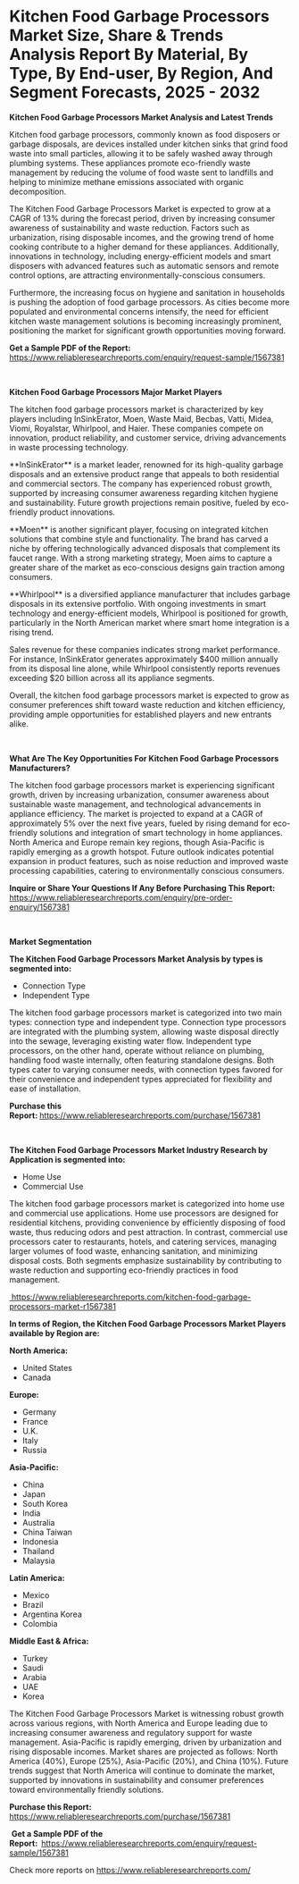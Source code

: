 <p><h1>Kitchen Food Garbage Processors Market Size, Share & Trends Analysis Report By Material, By Type, By End-user, By Region, And Segment Forecasts, 2025 - 2032</h1></p><p><strong>Kitchen Food Garbage Processors Market Analysis and Latest Trends</strong></p>
<p><p>Kitchen food garbage processors, commonly known as food disposers or garbage disposals, are devices installed under kitchen sinks that grind food waste into small particles, allowing it to be safely washed away through plumbing systems. These appliances promote eco-friendly waste management by reducing the volume of food waste sent to landfills and helping to minimize methane emissions associated with organic decomposition.</p><p>The Kitchen Food Garbage Processors Market is expected to grow at a CAGR of 13% during the forecast period, driven by increasing consumer awareness of sustainability and waste reduction. Factors such as urbanization, rising disposable incomes, and the growing trend of home cooking contribute to a higher demand for these appliances. Additionally, innovations in technology, including energy-efficient models and smart disposers with advanced features such as automatic sensors and remote control options, are attracting environmentally-conscious consumers.</p><p>Furthermore, the increasing focus on hygiene and sanitation in households is pushing the adoption of food garbage processors. As cities become more populated and environmental concerns intensify, the need for efficient kitchen waste management solutions is becoming increasingly prominent, positioning the market for significant growth opportunities moving forward.</p></p>
<p><strong>Get a Sample PDF of the Report:&nbsp;</strong> <a href="https://www.reliableresearchreports.com/enquiry/request-sample/1567381?utm_campaign=3290&utm_medium=2&utm_source=Github&utm_content=ia&utm_term=23032025&utm_id=kitchen-food-garbage-processors">https://www.reliableresearchreports.com/enquiry/request-sample/1567381</a></p>
<p>&nbsp;</p>
<p><strong>Kitchen Food Garbage Processors Major Market Players</strong></p>
<p><p>The kitchen food garbage processors market is characterized by key players including InSinkErator, Moen, Waste Maid, Becbas, Vatti, Midea, Viomi, Royalstar, Whirlpool, and Haier. These companies compete on innovation, product reliability, and customer service, driving advancements in waste processing technology.</p><p>**InSinkErator** is a market leader, renowned for its high-quality garbage disposals and an extensive product range that appeals to both residential and commercial sectors. The company has experienced robust growth, supported by increasing consumer awareness regarding kitchen hygiene and sustainability. Future growth projections remain positive, fueled by eco-friendly product innovations.</p><p>**Moen** is another significant player, focusing on integrated kitchen solutions that combine style and functionality. The brand has carved a niche by offering technologically advanced disposals that complement its faucet range. With a strong marketing strategy, Moen aims to capture a greater share of the market as eco-conscious designs gain traction among consumers.</p><p>**Whirlpool** is a diversified appliance manufacturer that includes garbage disposals in its extensive portfolio. With ongoing investments in smart technology and energy-efficient models, Whirlpool is positioned for growth, particularly in the North American market where smart home integration is a rising trend.</p><p>Sales revenue for these companies indicates strong market performance. For instance, InSinkErator generates approximately $400 million annually from its disposal line alone, while Whirlpool consistently reports revenues exceeding $20 billion across all its appliance segments. </p><p>Overall, the kitchen food garbage processors market is expected to grow as consumer preferences shift toward waste reduction and kitchen efficiency, providing ample opportunities for established players and new entrants alike.</p></p>
<p>&nbsp;</p>
<p><strong>What Are The Key Opportunities For Kitchen Food Garbage Processors Manufacturers?</strong></p>
<p><p>The kitchen food garbage processors market is experiencing significant growth, driven by increasing urbanization, consumer awareness about sustainable waste management, and technological advancements in appliance efficiency. The market is projected to expand at a CAGR of approximately 5% over the next five years, fueled by rising demand for eco-friendly solutions and integration of smart technology in home appliances. North America and Europe remain key regions, though Asia-Pacific is rapidly emerging as a growth hotspot. Future outlook indicates potential expansion in product features, such as noise reduction and improved waste processing capabilities, catering to environmentally conscious consumers.</p></p>
<p><strong>Inquire or Share Your Questions If Any Before Purchasing This Report:</strong> <a href="https://www.reliableresearchreports.com/enquiry/pre-order-enquiry/1567381?utm_campaign=3290&utm_medium=2&utm_source=Github&utm_content=ia&utm_term=23032025&utm_id=kitchen-food-garbage-processors">https://www.reliableresearchreports.com/enquiry/pre-order-enquiry/1567381</a></p>
<p>&nbsp;</p>
<p><strong>Market Segmentation</strong></p>
<p><strong>The Kitchen Food Garbage Processors Market Analysis by types is segmented into:</strong></p>
<p><ul><li>Connection Type</li><li>Independent Type</li></ul></p>
<p><p>The kitchen food garbage processors market is categorized into two main types: connection type and independent type. Connection type processors are integrated with the plumbing system, allowing waste disposal directly into the sewage, leveraging existing water flow. Independent type processors, on the other hand, operate without reliance on plumbing, handling food waste internally, often featuring standalone designs. Both types cater to varying consumer needs, with connection types favored for their convenience and independent types appreciated for flexibility and ease of installation.</p></p>
<p><strong>Purchase this Report:&nbsp;</strong><a href="https://www.reliableresearchreports.com/purchase/1567381?utm_campaign=3290&utm_medium=2&utm_source=Github&utm_content=ia&utm_term=23032025&utm_id=kitchen-food-garbage-processors">https://www.reliableresearchreports.com/purchase/1567381</a></p>
<p>&nbsp;</p>
<p><strong>The Kitchen Food Garbage Processors Market Industry Research by Application is segmented into:</strong></p>
<p><ul><li>Home Use</li><li>Commercial Use</li></ul></p>
<p><p>The kitchen food garbage processors market is categorized into home use and commercial use applications. Home use processors are designed for residential kitchens, providing convenience by efficiently disposing of food waste, thus reducing odors and pest attraction. In contrast, commercial use processors cater to restaurants, hotels, and catering services, managing larger volumes of food waste, enhancing sanitation, and minimizing disposal costs. Both segments emphasize sustainability by contributing to waste reduction and supporting eco-friendly practices in food management.</p></p>
<p><a href="https://www.reliableresearchreports.com/kitchen-food-garbage-processors-market-r1567381?utm_campaign=3290&utm_medium=2&utm_source=Github&utm_content=ia&utm_term=23032025&utm_id=kitchen-food-garbage-processors">&nbsp;https://www.reliableresearchreports.com/kitchen-food-garbage-processors-market-r1567381</a></p>
<p><strong>In terms of Region, the Kitchen Food Garbage Processors Market Players available by Region are:</strong></p>
<p>
    <p> <strong> North America: </strong>
        <ul>
            <li>United States</li>
            <li>Canada</li>
        </ul>
        </p> 
    <p> <strong> Europe: </strong>
        <ul>
            <li>Germany</li>
            <li>France</li>
            <li>U.K.</li>
            <li>Italy</li>
            <li>Russia</li>
        </ul>
        </p> 
    <p> <strong> Asia-Pacific: </strong>
        <ul>
            <li>China</li>
            <li>Japan</li>
            <li>South Korea</li>
            <li>India</li>
            <li>Australia</li>
            <li>China Taiwan</li>
            <li>Indonesia</li>
            <li>Thailand</li>
            <li>Malaysia</li>
        </ul>
        </p> 
    <p> <strong> Latin America: </strong>
        <ul>
            <li>Mexico</li>
            <li>Brazil</li>
            <li>Argentina Korea</li>
            <li>Colombia</li>
        </ul>
        </p> 
    <p> <strong> Middle East & Africa: </strong>
        <ul>
            <li>Turkey</li>
            <li>Saudi</li>
            <li>Arabia</li>
            <li>UAE</li>
            <li>Korea</li>
        </ul>
    </p>
    </p>
<p><p>The Kitchen Food Garbage Processors Market is witnessing robust growth across various regions, with North America and Europe leading due to increasing consumer awareness and regulatory support for waste management. Asia-Pacific is rapidly emerging, driven by urbanization and rising disposable incomes. Market shares are projected as follows: North America (40%), Europe (25%), Asia-Pacific (20%), and China (10%). Future trends suggest that North America will continue to dominate the market, supported by innovations in sustainability and consumer preferences toward environmentally friendly solutions.</p></p>
<p><strong>Purchase this Report: </strong><a href="https://www.reliableresearchreports.com/purchase/1567381?utm_campaign=3290&utm_medium=2&utm_source=Github&utm_content=ia&utm_term=23032025&utm_id=kitchen-food-garbage-processors">https://www.reliableresearchreports.com/purchase/1567381</a></p>
<p>&nbsp;<strong>Get a Sample PDF of the Report:&nbsp;&nbsp;</strong><a href="https://www.reliableresearchreports.com/enquiry/request-sample/1567381?utm_campaign=3290&utm_medium=2&utm_source=Github&utm_content=ia&utm_term=23032025&utm_id=kitchen-food-garbage-processors">https://www.reliableresearchreports.com/enquiry/request-sample/1567381</a></p>
<p><strong></strong></p>
<p>Check more reports on <a href="https://www.reliableresearchreports.com/?utm_campaign=3290&utm_medium=2&utm_source=Github&utm_content=ia&utm_term=23032025&utm_id=kitchen-food-garbage-processors">https://www.reliableresearchreports.com/</a></p>